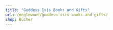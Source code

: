 ```yaml
---
title: "Goddess Isis Books and Gifts"
url: /englewood/goddess-isis-books-and-gifts/
shop: Bücher
---
```


